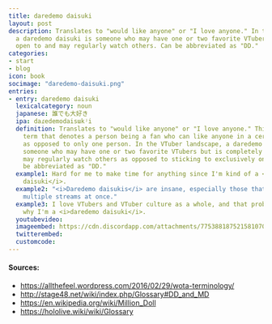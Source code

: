 ```yaml
---
title: daredemo daisuki
layout: post
description: Translates to "would like anyone" or "I love anyone." In the VTuber landscape,
  a daredemo daisuki is someone who may have one or two favorite VTubers but is completely
  open to and may regularly watch others. Can be abbreviated as "DD."
categories:
- start
- blog
icon: book
socimage: "daredemo-daisuki.png"
entries:
- entry: daredemo daisuki
  lexicalcategory: noun
  japanese: 誰でも大好き
  ipa: daɾedemodaisɯkʲi
  definition: Translates to "would like anyone" or "I love anyone." This is an idol/wota
    term that denotes a person being a fan who can like anyone in a certain group,
    as opposed to only one person. In the VTuber landscape, a daredemo daisuki is
    someone who may have one or two favorite VTubers but is completely open to and
    may regularly watch others as opposed to sticking to exclusively one or two. Can
    be abbreviated as "DD."
  example1: Hard for me to make time for anything since I'm kind of a <i>daredemo
    daisuki</i>.
  example2: "<i>Daredemo daisukis</i> are insane, especially those that can watch
    multiple streams at once."
  example3: I love VTubers and VTuber culture as a whole, and that probably explains
    why I'm a <i>daredemo daisuki</i>.
  youtubevideo: 
  imageembed: https://cdn.discordapp.com/attachments/775388187521581070/862638109790437416/daredemo_daisuki.png
  twitterembed: 
  customcode:
---
```


#### Sources:
- <https://allthefeel.wordpress.com/2016/02/29/wota-terminology/>
- <http://stage48.net/wiki/index.php/Glossary#DD_and_MD>
- <https://en.wikipedia.org/wiki/Million_Doll>
- <https://hololive.wiki/wiki/Glossary>

<br />
